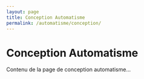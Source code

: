 ```yaml
---
layout: page
title: Conception Automatisme
permalink: /automatisme/conception/
---
```


# Conception Automatisme

Contenu de la page de conception automatisme... 